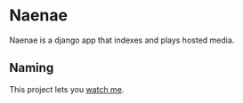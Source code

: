 # Naenae

Naenae is a django app that indexes and plays hosted media.

## Naming

This project lets you [watch me](https://www.youtube.com/watch?v=vjW8wmF5VWc).
